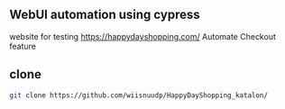 ## WebUI automation using cypress
website for testing https://happydayshopping.com/
  Automate Checkout feature
  
## clone
```bash
git clone https://github.com/wiisnuudp/HappyDayShopping_katalon/

